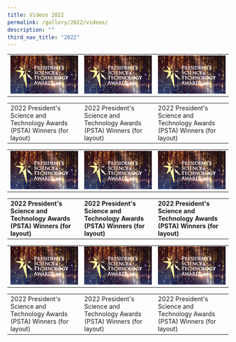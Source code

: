 ```yaml
---
title: Videos 2022
permalink: /gallery/2022/videos/
description: ""
third_nav_title: "2022"
---
```

<table> 
	<tr>
		<td><a href="https://youtu.be/-0859hfYcvA"> <img src = "/images/Video%20Thumbnails/thumbnail-v1.png"></a></td>
		<td><a href="https://youtu.be/-0859hfYcvA"> <img src = "/images/Video%20Thumbnails/thumbnail-v1.png"></a></td>
		<td><a href="https://youtu.be/-0859hfYcvA"> <img src = "/images/Video%20Thumbnails/thumbnail-v1.png"></a></td>
</tr>


<table> 
	 <tr>
		 <td>2022 President's Science and Technology Awards (PSTA) Winners (for layout)
</td>
		 		 <td>2022 President's Science and Technology Awards (PSTA) Winners (for layout)
</td>
		 		 <td>2022 President's Science and Technology Awards (PSTA) Winners (for layout)
</td>

 
 <table> 
	<tr>
		<td><a href="https://youtu.be/-0859hfYcvA"> <img src = "/images/Video%20Thumbnails/thumbnail-v1.png"></a></td>
		<td><a href="https://youtu.be/-0859hfYcvA"> <img src = "/images/Video%20Thumbnails/thumbnail-v1.png"></a></td>
		<td><a href="https://youtu.be/-0859hfYcvA"> <img src = "/images/Video%20Thumbnails/thumbnail-v1.png"></a></td>
</tr>

<table> 
	<tr>
		<td><b>
			2022 President's Science and Technology Awards (PSTA) Winners (for layout) 
		</b>
	</td>
	
<td>
	<b>
		2022 President's Science and Technology Awards (PSTA) Winners (for layout)
		</b>
</td>

<td>
		<b>
			2022 President's Science and Technology Awards (PSTA) Winners (for layout)
	</b>
</td>

 
 <table> 
	<tr>
		<td><a href="https://youtu.be/-0859hfYcvA"> <img src = "/images/Video%20Thumbnails/thumbnail-v1.png"></a></td>
		<td><a href="https://youtu.be/-0859hfYcvA"> <img src = "/images/Video%20Thumbnails/thumbnail-v1.png"></a></td>
		<td><a href="https://youtu.be/-0859hfYcvA"> <img src = "/images/Video%20Thumbnails/thumbnail-v1.png"></a></td>
</tr>


<table> 
	 <tr>
		 <td>2022 President's Science and Technology Awards (PSTA) Winners (for layout)
</td>
		 		 <td>2022 President's Science and Technology Awards (PSTA) Winners (for layout)
</td>
		 		 <td>2022 President's Science and Technology Awards (PSTA) Winners (for layout)
</td>
